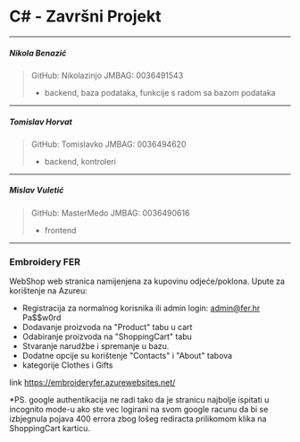 ﻿# C# - Završni Projekt

***
##### Nikola Benazić
> GitHub:    Nikolazinjo
> JMBAG: 0036491543
> - backend, baza podataka, funkcije s radom sa bazom podataka

***
##### Tomislav Horvat
> GitHub:     Tomislavko
> JMBAG: 0036494620
> - backend, kontroleri

***
##### Mislav Vuletić
> GitHub:     MasterMedo
> JMBAG: 0036490616
> - frontend 

***
### Embroidery FER 
WebShop web stranica namijenjena za kupovinu odjeće/poklona. 
Upute za korištenje na Azureu: 
* Registracija za normalnog korisnika ili admin login: admin@fer.hr Pa$$w0rd
* Dodavanje proizvoda na "Product" tabu u cart
* Odabiranje proizvoda na "ShoppingCart" tabu
* Stvaranje narudžbe i spremanje u bazu.
* Dodatne opcije su korištenje "Contacts" i "About" tabova
* kategorije Clothes i Gifts

link https://embroideryfer.azurewebsites.net/

*PS. google authentikacija ne radi tako da je stranicu najbolje ispitati u incognito mode-u ako ste vec logirani na svom google racunu da bi se izbjegnula pojava 400 errora zbog lošeg rediracta prilikomom klika na ShoppingCart karticu.